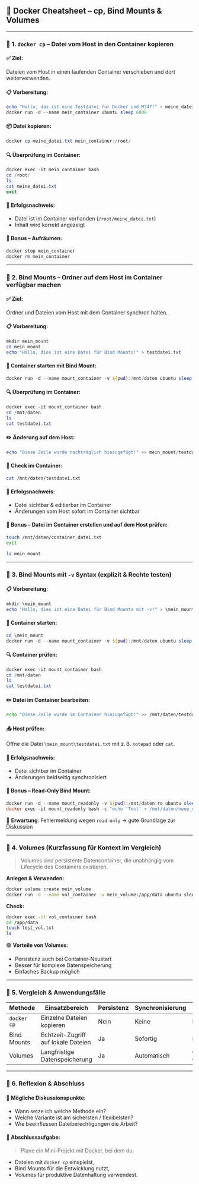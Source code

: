 ## 🐳 **Docker Cheatsheet – cp, Bind Mounts & Volumes**

---

### 🔹 **1. `docker cp` – Datei vom Host in den Container kopieren**

#### ✅ Ziel:
Dateien vom Host in einen laufenden Container verschieben und dort weiterverwenden.

#### 📋 Vorbereitung:
```powershell
echo "Hallo, das ist eine Testdatei für Docker und M347!" > meine_datei.txt
docker run -d --name mein_container ubuntu sleep 6000
```

#### 📦 Datei kopieren:
```powershell
docker cp meine_datei.txt mein_container:/root/
```

#### 🔍 Überprüfung im Container:
```powershell
docker exec -it mein_container bash
cd /root/
ls
cat meine_datei.txt
exit
```

#### 🧾 Erfolgsnachweis:
- Datei ist im Container vorhanden (`/root/meine_datei.txt`)
- Inhalt wird korrekt angezeigt

#### 🧹 Bonus – Aufräumen:
```powershell
docker stop mein_container
docker rm mein_container
```

---

### 🔹 **2. Bind Mounts – Ordner auf dem Host im Container verfügbar machen**

#### ✅ Ziel:
Ordner und Dateien vom Host mit dem Container synchron halten.

#### 📋 Vorbereitung:
```powershell
mkdir mein_mount
cd mein_mount
echo "Hallo, dies ist eine Datei für Bind Mounts!" > testdatei.txt
```

#### 🚀 Container starten mit Bind Mount:
```powershell
docker run -d --name mount_container -v ${pwd}:/mnt/daten ubuntu sleep 6000
```

#### 🔍 Überprüfung im Container:
```powershell
docker exec -it mount_container bash
cd /mnt/daten
ls
cat testdatei.txt
```

#### ✏️ Änderung auf dem Host:
```powershell
echo "Diese Zeile wurde nachträglich hinzugefügt!" >> mein_mount/testdatei.txt
```

#### 🔁 Check im Container:
```bash
cat /mnt/daten/testdatei.txt
```

#### 🧾 Erfolgsnachweis:
- Datei sichtbar & editierbar im Container
- Änderungen vom Host sofort im Container sichtbar

#### 🧪 Bonus – Datei im Container erstellen und auf dem Host prüfen:
```bash
touch /mnt/daten/container_datei.txt
exit
```

```powershell
ls mein_mount
```

---

### 🔹 **3. Bind Mounts mit `-v` Syntax (explizit & Rechte testen)**

#### 📋 Vorbereitung:
```powershell
mkdir \mein_mount
echo "Hallo, dies ist eine Datei für Bind Mounts mit -v!" > \mein_mount\testdatei.txt
```

#### 🚀 Container starten:
```powershell
cd \mein_mount
docker run -d --name mount_container -v ${pwd}:/mnt/daten ubuntu sleep 6000
```

#### 🔍 Container prüfen:
```powershell
docker exec -it mount_container bash
cd /mnt/daten
ls
cat testdatei.txt
```

#### ✏️ Datei im Container bearbeiten:
```bash
echo "Diese Zeile wurde im Container hinzugefügt!" >> /mnt/daten/testdatei.txt
```

#### 📤 Host prüfen:
Öffne die Datei `\mein_mount\testdatei.txt` mit z. B. `notepad` oder `cat`.

#### 🧾 Erfolgsnachweis:
- Datei sichtbar im Container
- Änderungen beidseitig synchronisiert

#### 🔐 Bonus – Read-Only Bind Mount:
```powershell
docker run -d --name mount_readonly -v ${pwd}:/mnt/daten:ro ubuntu sleep 60
docker exec -it mount_readonly bash -c "echo 'Test' > /mnt/daten/neue_datei.txt"
```

🔴 **Erwartung**: Fehlermeldung wegen `read-only` → gute Grundlage zur Diskussion

---

### 🔹 **4. Volumes (Kurzfassung für Kontext im Vergleich)**

> Volumes sind persistente Datencontainer, die unabhängig vom Lifecycle des Containers existieren.

**Anlegen & Verwenden:**
```bash
docker volume create mein_volume
docker run -d --name vol_container -v mein_volume:/app/data ubuntu sleep 6000
```

**Check:**
```bash
docker exec -it vol_container bash
cd /app/data
touch test_vol.txt
ls
```

🟢 **Vorteile von Volumes**:
- Persistenz auch bei Container-Neustart
- Besser für komplexe Datenspeicherung
- Einfaches Backup möglich

---

### 🔄 **5. Vergleich & Anwendungsfälle**

| Methode       | Einsatzbereich                       | Persistenz | Synchronisierung | Zugriff |
|---------------|--------------------------------------|------------|------------------|---------|
| `docker cp`   | Einzelne Dateien kopieren            | Nein       | Keine            | Einmalig |
| Bind Mounts   | Echtzeit-Zugriff auf lokale Dateien  | Ja         | Sofortig         | Beidseitig |
| Volumes       | Langfristige Datenspeicherung        | Ja         | Automatisch      | Container-Only |

---

### 🧠 **6. Reflexion & Abschluss**

#### 📌 Mögliche Diskussionspunkte:
- Wann setze ich welche Methode ein?
- Welche Variante ist am sichersten / flexibelsten?
- Wie beeinflussen Dateiberechtigungen die Arbeit?

#### 📝 Abschlussaufgabe:
> Plane ein Mini-Projekt mit Docker, bei dem du:
- Dateien mit `docker cp` einspielst,
- Bind Mounts für die Entwicklung nutzt,
- Volumes für produktive Datenhaltung verwendest.